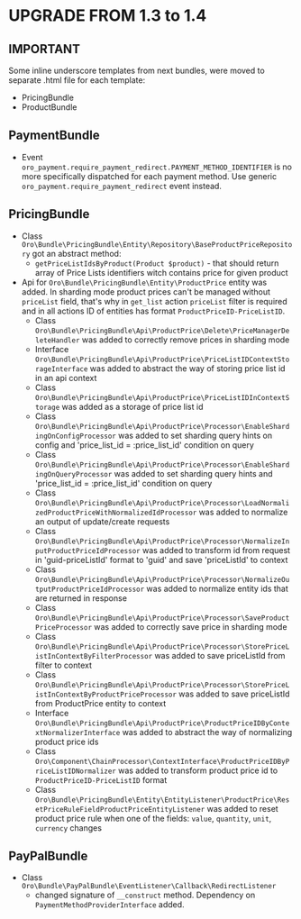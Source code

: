 UPGRADE FROM 1.3 to 1.4
=======================

**IMPORTANT**
-------------

Some inline underscore templates from next bundles, were moved to separate .html file for each template:
 - PricingBundle
 - ProductBundle
 
PaymentBundle
-------------
- Event `oro_payment.require_payment_redirect.PAYMENT_METHOD_IDENTIFIER` is no more specifically dispatched for each
payment method. Use generic `oro_payment.require_payment_redirect` event instead.

PricingBundle
-------------
- Class `Oro\Bundle\PricingBundle\Entity\Repository\BaseProductPriceRepository` got an abstract method:
    - `getPriceListIdsByProduct(Product $product)` - that should return array of Price Lists identifiers witch contains price for given product
- Api for `Oro\Bundle\PricingBundle\Entity\ProductPrice` entity was added. In sharding mode product prices can't be managed without `priceList` field, that's why
in `get_list` action `priceList` filter is required and in all actions ID of entities has format `ProductPriceID-PriceListID`.
    - Class `Oro\Bundle\PricingBundle\Api\ProductPrice\Delete\PriceManagerDeleteHandler` was added to correctly remove prices in sharding mode
    - Interface `Oro\Bundle\PricingBundle\Api\ProductPrice\PriceListIDContextStorageInterface` was added to abstract the way of storing price list id in an api context
    - Class `Oro\Bundle\PricingBundle\Api\ProductPrice\PriceListIDInContextStorage` was added as a storage of price list id
    - Class `Oro\Bundle\PricingBundle\Api\ProductPrice\Processor\EnableShardingOnConfigProcessor` was added to set sharding query hints on config and 'price_list_id = :price_list_id' condition on query
    - Class `Oro\Bundle\PricingBundle\Api\ProductPrice\Processor\EnableShardingOnQueryProcessor` was added to set sharding query hints and 'price_list_id = :price_list_id' condition on query
    - Class `Oro\Bundle\PricingBundle\Api\ProductPrice\Processor\LoadNormalizedProductPriceWithNormalizedIdProcessor` was added to normalize an output of update/create requests
    - Class `Oro\Bundle\PricingBundle\Api\ProductPrice\Processor\NormalizeInputProductPriceIdProcessor` was added to transform id from request in 'guid-priceListId' format to 'guid' and save 'priceListId' to context
    - Class `Oro\Bundle\PricingBundle\Api\ProductPrice\Processor\NormalizeOutputProductPriceIdProcessor` was added to normalize entity ids that are returned in response
    - Class `Oro\Bundle\PricingBundle\Api\ProductPrice\Processor\SaveProductPriceProcessor` was added to correctly save price in sharding mode
    - Class `Oro\Bundle\PricingBundle\Api\ProductPrice\Processor\StorePriceListInContextByFilterProcessor` was added to save priceListId from filter to context
    - Class `Oro\Bundle\PricingBundle\Api\ProductPrice\Processor\StorePriceListInContextByProductPriceProcessor` was added to save priceListId from ProductPrice entity to context
    - Interface `Oro\Bundle\PricingBundle\Api\ProductPrice\ProductPriceIDByContextNormalizerInterface` was added to abstract the way of normalizing product price ids
    - Class `Oro\Component\ChainProcessor\ContextInterface\ProductPriceIDByPriceListIDNormalizer` was added to transform product price id to `ProductPriceID-PriceListID` format
    - Class `Oro\Bundle\PricingBundle\Entity\EntityListener\ProductPrice\ResetPriceRuleFieldProductPriceEntityListener` was added to reset product price rule when one of the fields: `value`, `quantity`, `unit`, `currency` changes

PayPalBundle
------------
- Class `Oro\Bundle\PayPalBundle\EventListener\Callback\RedirectListener`
    - changed signature of `__construct` method. Dependency on `PaymentMethodProviderInterface` added.
